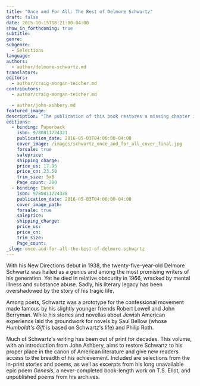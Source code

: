 ```yaml
---
title: "Once and For All: The Best of Delmore Schwartz"
draft: false
date: 2015-10-15T18:21:00-04:00
show_in_forthcoming: true
subtitle:
genre:
subgenre:
  - Selections
language:
authors:
  - author/delmore-schwartz.md
translators:
editors:
  - author/craig-morgan-teicher.md
contributors:
  - author/craig-morgan-teicher.md

  - author/john-ashbery.md
featured_image:
description: "The publication of this book restores a missing chapter in the history of twentieth-century American literature "
editions:
  - binding: Paperback
    isbn: 9780811224321
    publication_date: 2016-05-03T04:00:00-04:00
    cover_image: /images/schwartz_once_and_for_all_cover_final.jpg
    forsale: true
    saleprice:
    shipping_charge:
    price_us: 17.95
    price_cn: 23.50
    trim_size: 5x8
    Page_count: 280
  - binding: Ebook
    isbn: 9780811224338
    publication_date: 2016-05-03T04:00:00-04:00
    cover_image_path:
    forsale: true
    saleprice:
    shipping_charge:
    price_us:
    price_cn:
    trim_size:
    Page_count:
_slug: once-and-for-all-the-best-of-delmore-schwartz
---
```


With his New Directions debut in 1938, the twenty-five-year-old Delmore Schwartz was hailed as a genius and among the most promising writers of his generation. Yet he died in relative obscurity in 1966, wracked by mental illness and substance abuse. Sadly, his literary legacy has been overshadowed by the story of his tragic life.

Among poets, Schwartz was a prototype for the confessional movement made famous by his slightly younger friends Robert Lowell and John Berryman. While his stories and novellas about Jewish American experience laid the groundwork for novels by Saul Bellow (whose _Humboldt's Gift_ is based on Schwartz's life) and Philip Roth.

Much of Schwartz's writing has been out of print for decades. This volume, with an introduction from John Ashbery, aims to restore Schwartz to his proper place in the canon of American literature and give new readers access to the breadth of his achievement. Included are selections from the in-print stories and poems, as well as excerpts from his long unavailable epic poem _Genesis_, a never-completed book-length work on T.S. Eliot, and unpublished poems from his archives.

